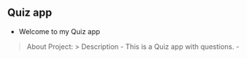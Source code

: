 ## Quiz app
- Welcome to my Quiz app
> About Project:
    > Description
    - This is a Quiz app with questions.
    - 

 
